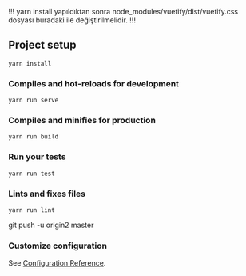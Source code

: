 !!! yarn install yapıldıktan sonra node_modules/vuetify/dist/vuetify.css dosyası buradaki ile değiştirilmelidir. !!!

## Project setup
```
yarn install
```

### Compiles and hot-reloads for development
```
yarn run serve
```

### Compiles and minifies for production
```
yarn run build
```

### Run your tests
```
yarn run test
```

### Lints and fixes files
```
yarn run lint
```

git push -u origin2 master
### Customize configuration
See [Configuration Reference](https://cli.vuejs.org/config/).
